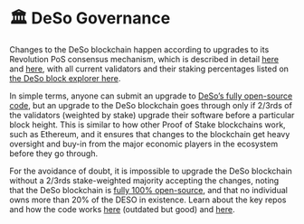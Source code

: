 # 🏛️ DeSo Governance

Changes to the DeSo blockchain happen according to upgrades to its Revolution PoS consensus mechanism, which is described in detail [here](https://revolution.deso.com/) and [here](https://docs.deso.org/deso-validators/run-a-validator), with all current validators and their staking percentages listed on [the DeSo block explorer here](https://explorer.deso.com/validators).

In simple terms, anyone can submit an upgrade to [DeSo’s fully open-source code](http://github.com/deso-protocol/core), but an upgrade to the DeSo blockchain goes through only if 2/3rds of the validators (weighted by stake) upgrade their software before a particular block height. This is similar to how other Proof of Stake blockchains work, such as Ethereum, and it ensures that changes to the blockchain get heavy oversight and buy-in from the major economic players in the ecosystem before they go through.

For the avoidance of doubt, it is impossible to upgrade the DeSo blockchain without a 2/3rds stake-weighted majority accepting the changes, noting that the DeSo blockchain is [fully 100% open-source](https://github.com/deso-protocol/core), and that no individual owns more than 20% of the DESO in existence. Learn about the key repos and how the code works [here](https://docs.deso.org/~/changes/fDLjGJdJathPNuf23Eol/deso-repos/architecture-overview) (outdated but good) and [here](https://docs.deso.org/~/changes/fDLjGJdJathPNuf23Eol/openfund/algorithmic-trading/debugging-tips-and-code-walkthrough).
